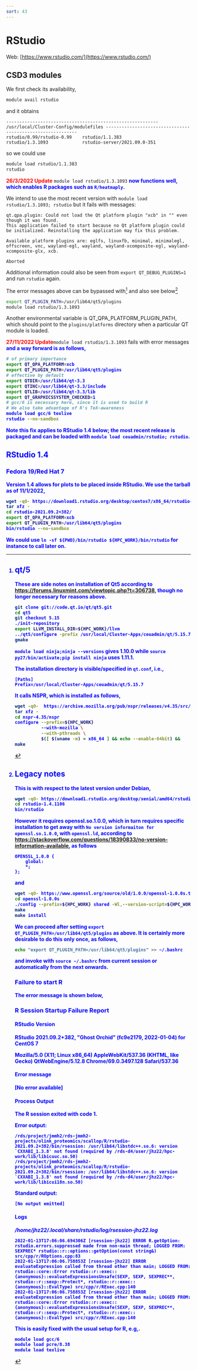 ```yaml
---
sort: 43
---
```


# RStudio

Web: [https://www.rstudio.com/](https://www.rstudio.com/)

## CSD3 modules

We first check its availability,

```bash
module avail rstudio
```

and it obtains

```
---------------------------------------------------------- /usr/local/Cluster-Config/modulefiles -----------------------------------------------------------
rstudio/0.99/rstudio-0.99    rstudio/1.1.383              rstudio/1.3.1093             rstudio-server/2021.09.0-351
```

so we could use

```bash
module load rstudio/1.1.383
rstudio
```

<font color="red"><b>26/3/2022 Update</b></font> `module load rstudio/1.3.1093` <font color="blue"><b>now functions well, which enables R packages such as `R/heatmaply`.</b></font>

We intend to use the most recent version with `module load rstudio/1.3.1093; rstudio` but it fails with messages:

```
qt.qpa.plugin: Could not load the Qt platform plugin "xcb" in "" even though it was found.
This application failed to start because no Qt platform plugin could be initialized. Reinstalling the application may fix this problem.

Available platform plugins are: eglfs, linuxfb, minimal, minimalegl, offscreen, vnc, wayland-egl, wayland, wayland-xcomposite-egl, wayland-xcomposite-glx, xcb.

Aborted
```

Additional information could also be seen from `export QT_DEBUG_PLUGINS=1` and run `rstudio` again.

The error messages above can be bypassed with[^qt5] and also see below[^legacy]

```bash
export QT_PLUGIN_PATH=/usr/lib64/qt5/plugins
module load rstudio/1.3.1093
```

Another environmental variable is QT_QPA_PLATFORM_PLUGIN_PATH, which should point to the `plugins/platforms` directory when a particular QT module is loaded.

<font color="red"><b>27/11/2022 Update</b></font>`module load rstudio/1.3.1093` fails with error messages <font color="blue"><b> and a way forward is as follows,

```bash
# of primary importance
export QT_QPA_PLATFORM=xcb
export QT_PLUGIN_PATH=/usr/lib64/qt5/plugins
# effective by default
export QTDIR=/usr/lib64/qt-3.3
export QTINC=/usr/lib64/qt-3.3/include
export QTLIB=/usr/lib64/qt-3.3/lib
export QT_GRAPHICSSYSTEM_CHECKED=1
# gcc/6 is necessary here, since it is used to build R
# We also take advantage of R's TeX-awareness
module load gcc/6 texlive
rstudio --no-sandbox
```

Note this fix applies to RStudio 1.4 below; the most recent release is packaged and can be loaded with `module load ceuadmin/rstudio; rstudio`.

## RStudio 1.4

### Fedora 19/Red Hat 7

Version 1.4 allows for plots to be placed inside RStudio. We use the tarball as of 11/1/2022,

```bash
wget -qO- https://download1.rstudio.org/desktop/centos7/x86_64/rstudio-2021.09.2-382-x86_64-fedora.tar.gz | \
tar xfz -
cd rstudio-2021.09.2+382/
export QT_QPA_PLATFORM=xcb
export QT_PLUGIN_PATH=/usr/lib64/qt5/plugins
bin/rstudio --no-sandbox
```

We could use `ln -sf ${PWD}/bin/rstudio ${HPC_WORK}/bin/rstudio` for instance to call later on.

[^legacy]:

    ## Legacy notes

    This is with respect to the latest version under Debian,

    ```bash
    wget -qO- https://download1.rstudio.org/desktop/xenial/amd64/rstudio-1.4.1106-amd64-debian.tar.gz | tar xfz -
    cd rstudio-1.4.1106
    bin/rstudio
    ```

    However it requires openssl.so.1.0.0, which in turn requires specific installation to get away with `No version informaiton for openssl.so.1.0.0`, with `openssl.ld`, according to https://stackoverflow.com/questions/18390833/no-version-information-available, as follows

    ```
    OPENSSL_1.0.0 {
        global:
        *;
    };
    ```

    and

    ```bash
    wget -qO- https://www.openssl.org/source/old/1.0.0/openssl-1.0.0s.tar.gz | tar xfz -
    cd openssl-1.0.0s
    ./config --prefix=${HPC_WORK} shared -Wl,--version-script=${HPC_WORK}/openssl-1.0.0s/openssl.ld
    make
    make install
    ```

    We can proceed after setting `export QT_PLUGIN_PATH=/usr/lib64/qt5/plugins` as above. It is certainly more desirable to do this only once, as follows,

    ```bash
    echo "export QT_PLUGIN_PATH=/usr/lib64/qt5/plugins" >> ~/.bashrc
    ```

    and invoke with `source ~/.bashrc` from current session or automatically from the next onwards.

    ### Failure to start R

    The error message is shown below,

    ### R Session Startup Failure Report

    #### RStudio Version

    RStudio 2021.09.2+382, "Ghost Orchid" (fc9e2179, 2022-01-04) for CentOS 7

    Mozilla/5.0 (X11; Linux x86_64) AppleWebKit/537.36 (KHTML, like Gecko) QtWebEngine/5.12.8 Chrome/69.0.3497.128 Safari/537.36

    #### Error message

    [No error available]

    #### Process Output

    The R session exited with code 1.

    Error output:

    ```
    /rds/project/jmmh2/rds-jmmh2-projects/olink_proteomics/scallop/R/rstudio-2021.09.2+382/bin/rsession: /usr/lib64/libstdc++.so.6: version `CXXABI_1.3.8' not found (required by /rds-d4/user/jhz22/hpc-work/lib/libicuuc.so.50)
    /rds/project/jmmh2/rds-jmmh2-projects/olink_proteomics/scallop/R/rstudio-2021.09.2+382/bin/rsession: /usr/lib64/libstdc++.so.6: version `CXXABI_1.3.8' not found (required by /rds-d4/user/jhz22/hpc-work/lib/libicui18n.so.50)
    ```

    Standard output:

    ```
    [No output emitted]
    ```

    #### Logs

    _/home/jhz22/.local/share/rstudio/log/rsession-jhz22.log_

    ```
    2022-01-13T17:06:06.694306Z [rsession-jhz22] ERROR R.getOption: rstudio.errors.suppressed made from non-main thread; LOGGED FROM: SEXPREC* rstudio::r::options::getOption(const string&) src/cpp/r/ROptions.cpp:83
    2022-01-13T17:06:06.758853Z [rsession-jhz22] ERROR evaluateExpression called from thread other than main; LOGGED FROM: rstudio::core::Error rstudio::r::exec::{anonymous}::evaluateExpressionsUnsafe(SEXP, SEXP, SEXPREC**, rstudio::r::sexp::Protect*, rstudio::r::exec::{anonymous}::EvalType) src/cpp/r/RExec.cpp:140
    2022-01-13T17:06:06.758853Z [rsession-jhz22] ERROR evaluateExpression called from thread other than main; LOGGED FROM: rstudio::core::Error rstudio::r::exec::{anonymous}::evaluateExpressionsUnsafe(SEXP, SEXP, SEXPREC**, rstudio::r::sexp::Protect*, rstudio::r::exec::{anonymous}::EvalType) src/cpp/r/RExec.cpp:140
    ```

    This is easily fixed with the usual setup for R, e.g,.

    ```bash
    module load gcc/6
    module load pcre/8.38
    module load texlive
    ```

[^qt5]:

    ## qt/5

    These are side notes on installation of Qt5 according to <https://forums.linuxmint.com/viewtopic.php?t=306738>, though no longer necessary for reasons above.

    ```bash
    git clone git://code.qt.io/qt/qt5.git
    cd qt5
    git checkout 5.15
    ./init-repository
    export LLVM_INSTALL_DIR=${HPC_WORK}/llvm
    ../qt5/configure -prefix /usr/local/Cluster-Apps/ceuadmin/qt/5.15.7 -opensource -nomake examples -nomake tests -Wno-unused-function -Wno-pragmas -Wno-unused-result -Wno-attributes
    gmake
    ```

    `module load ninja;ninja --versions` gives 1.10.0 while `source py27/bin/activate;pip install ninja` uses 1.11.1.

    The installation directory is visible/specified in `qt.conf`, i.e.,

    ```
    [Paths]
    Prefix=/usr/local/Cluster-Apps/ceuadmin/qt/5.15.7
    ```

    It calls NSPR, which is installed as follows,

    ```bash
    wget -qO-  https://archive.mozilla.org/pub/nspr/releases/v4.35/src/nspr-4.35.tar.gz | \
    tar xfz -
    cd nspr-4.35/nspr
    configure --prefix=${HPC_WORK}
              --with-mozilla \
              --with-pthreads \
              $([ $(uname -m) = x86_64 ] && echo --enable-64bit) &&
    make
    ```
